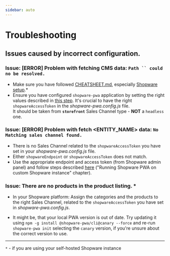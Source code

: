 ```yaml
---
sidebar: auto
---
```


# Troubleshooting

## Issues caused by incorrect configuration.

### Issue: [ERROR] Problem with fetching CMS data: `Path `` could no be resolved.`

- Make sure you have followed [CHEATSHEET.md](./CHEATSHEET.md), especially [Shopware setup](./CHEATSHEET.md#shopware-setup).\*
- Ensure you have configured `shopware-pwa` application by setting the right values described in [this step](./CHEATSHEET.md#running-shopware-pwa-on-custom-shopware-instance).
  It's crucial to have the right `shopwareAccessToken` in the _shopware-pwa.config.js_ file. \
  It should be taken from **`storefront`** Sales Channel type - **NOT** a `headless` one.

### Issue: [ERROR] Problem with fetch <ENTITY_NAME> data: `No Matching sales channel found.`

- There is no Sales Channel related to the `shopwareAccessToken` you have set in your _shopware-pwa.config.js_ file.
- Either `shopwareEndpoint` or `shopwareAccessToken` does not match.
- Use the appropriate endpoint and access token (from Shopware admin panel) and follow steps described [here](./CHEATSHEET.md#running-shopware-pwa-on-custom-shopware-instance) ("Running Shopware PWA on custom Shopware instance" chapter).

### Issue: There are no products in the product listing. \*

- In your Shopware platform: Assign the categories and the products to the right Sales Channel, related to the `shopwareAccessToken` you have set in _shopware-pwa.config.js_.

- It might be, that your local PWA version is out of date. Try updating it using `npm -g install @shopware-pwa/cli@canary --force` and re-run `shopware-pwa init` selecting the `canary` version, if you're unsure about the correct version to use. 

---

`*` - if you are using your self-hosted Shopware instance
